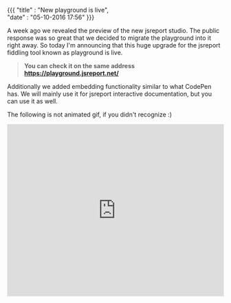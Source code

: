 ﻿{{{
    "title"    : "New playground is live",	
    "date"     : "05-10-2016 17:56"	
}}}

A week ago we revealed the preview of the new jsreport studio. The public response was so great that we decided to migrate the playground into it right away.  So today I'm announcing that this huge upgrade for the jsreport fiddling tool known as playground is live.

> **You can check it on the same address https://playground.jsreport.net/**

Additionally we added embedding functionality similar to what CodePen has. We will mainly use it for jsreport interactive documentation, but you can use it as well.

The following is not animated gif, if you didn't recognize :)

<iframe src='https://playground.jsreport.net/studio/workspace/lkHFBn0xB/565?embed=1' width="100%" height="400" frameborder="0"></iframe>
